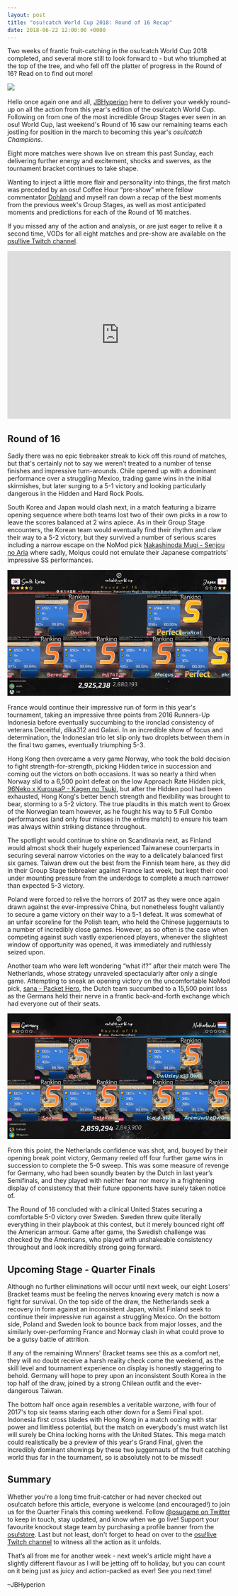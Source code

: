 ```yaml
---
layout: post
title: "osu!catch World Cup 2018: Round of 16 Recap"
date: 2018-06-22 12:00:00 +0000
---
```


Two weeks of frantic fruit-catching in the osu!catch World Cup 2018 completed, and several more still to look forward to - but who triumphed at the top of the tree, and who fell off the platter of progress in the Round of 16? Read on to find out more!

![](/wiki/shared/news/banners/CWC_2018_banner.jpg)

Hello once again one and all, [JBHyperion](https://osu.ppy.sh/users/4879508) here to deliver your weekly round-up on all the action from this year's edition of the osu!catch World Cup. Following on from one of the most incredible Group Stages ever seen in an osu! World Cup, last weekend's Round of 16 saw our remaining teams each jostling for position in the march to becoming this year's *osu!catch Champions*.

Eight more matches were shown live on stream this past Sunday, each delivering further energy and excitement, shocks and swerves, as the tournament bracket continues to take shape. 

Wanting to inject a little more flair and personality into things, the first match was preceded by an osu! Coffee Hour “pre-show” where fellow commentator [Dohland](https://osu.ppy.sh/u/5220511) and myself ran down a recap of the best moments from the previous week's Group Stages, as well as most anticipated moments and predictions for each of the Round of 16 matches.

If you missed any of the action and analysis, or are just eager to relive it a second time, VODs for all eight matches and pre-show are available on the [osu!live Twitch channel](https://www.twitch.tv/osulive).

<iframe src="https://player.twitch.tv/?autoplay=false&video=v274192014" frameborder="0" allowfullscreen="true" scrolling="no" height="378" width="100%"></iframe>

## Round of 16

Sadly there was no epic tiebreaker streak to kick off this round of matches, but that's certainly not to say we weren’t treated to a number of tense finishes and impressive turn-arounds. Chile opened up with a dominant performance over a struggling Mexico, trading game wins in the initial skirmishes, but later surging to a 5-1 victory and looking particularly dangerous in the Hidden and Hard Rock Pools.

South Korea and Japan would clash next, in a match featuring a bizarre opening sequence where both teams lost two of their own picks in a row to leave the scores balanced at 2 wins apiece. As in their Group Stage encounters, the Korean team would eventually find their rhythm and claw their way to a 5-2 victory, but they survived a number of serious scares including a narrow escape on the NoMod pick [Nakashinoda Mugi - Senjou no Aria](https://osu.ppy.sh/beatmapsets/395046#fruits/859696) where sadly, Molqus could not emulate their Japanese compatriots' impressive SS performances.

![](/wiki/shared/news/2018-06-22-cwc-2018-recap-round-of-16/SKvJP_game6_720w.jpg)

France would continue their impressive run of form in this year's tournament, taking an impressive three points from 2016 Runners-Up Indonesia before eventually succumbing to the ironclad consistency of veterans Deceitful, dika312 and Galaxi. In an incredible show of focus and determination, the Indonesian trio let slip only two droplets between them in the final two games, eventually triumphing 5-3.

Hong Kong then overcame a very game Norway, who took the bold decision to fight strength-for-strength, picking Hidden twice in succession and coming out the victors on both occasions. It was so nearly a third when Norway slid to a 6,500 point defeat on the low Approach Rate Hidden pick, [96Neko x KurousaP - Kagen no Tsuki](https://osu.ppy.sh/beatmapsets/393343#fruits/856125), but after the Hidden pool had been exhausted, Hong Kong's better bench strength and flexibility was brought to bear, storming to a 5-2 victory. The true plaudits in this match went to Groex of the Norwegian team however, as he fought his way to 5 Full Combo performances (and only four misses in the entire match) to ensure his team was always within striking distance throughout.

The spotlight would continue to shine on Scandinavia next, as Finland would almost shock their hugely experienced Taiwanese counterparts in securing several narrow victories on the way to a delicately balanced first six games. Taiwan drew out the best from the Finnish team here, as they did in their Group Stage tiebreaker against France last week, but kept their cool under mounting pressure from the underdogs to complete a much narrower than expected 5-3 victory.

Poland were forced to relive the horrors of 2017 as they were once again drawn against the ever-impressive China, but nonetheless fought valiantly to secure a game victory on their way to a 5-1 defeat. It was somewhat of an unfair scoreline for the Polish team, who held the Chinese juggernauts to a number of incredibly close games. However, as so often is the case when competing against such vastly experienced players, whenever the slightest window of opportunity was opened, it was immediately and ruthlessly seized upon.

Another team who were left wondering “what if?” after their match were The Netherlands, whose strategy unraveled spectacularly after only a single game. Attempting to sneak an opening victory on the uncomfortable NoMod pick, [sana - Packet Hero](https://osu.ppy.sh/beatmapsets/694901#fruits/1469957), the Dutch team succumbed to a 15,500 point loss as the Germans held their nerve in a frantic back-and-forth exchange which had everyone out of their seats.

![](/wiki/shared/news/2018-06-22-cwc-2018-recap-round-of-16/GERvNL_game1_720w.jpg)

From this point, the Netherlands confidence was shot, and, buoyed by their opening break point victory, Germany reeled off four further game wins in succession to complete the 5-0 sweep. This was some measure of revenge for Germany, who had been soundly beaten by the Dutch in last year’s Semifinals, and they played with neither fear nor mercy in a frightening display of consistency that their future opponents have surely taken notice of.

The Round of 16 concluded with a clinical United States securing a comfortable 5-0 victory over Sweden. Sweden threw quite literally everything in their playbook at this contest, but it merely bounced right off the American armour. Game after game, the Swedish challenge was checked by the Americans, who played with unshakeable consistency throughout and look incredibly strong going forward.

## Upcoming Stage - Quarter Finals

Although no further eliminations will occur until next week, our eight Losers' Bracket teams must be feeling the nerves knowing every match is now a fight for survival. On the top side of the draw, the Netherlands seek a recovery in form against an inconsistent Japan, whilst Finland seek to continue their impressive run against a struggling Mexico. On the bottom side, Poland and Sweden look to bounce back from major losses, and the similarly over-performing France and Norway clash in what could prove to be a gutsy battle of attrition.

If any of the remaining Winners' Bracket teams see this as a comfort net, they will no doubt receive a harsh reality check come the weekend, as the skill level and tournament experience on display is honestly staggering to behold. Germany will hope to prey upon an inconsistent South Korea in the top half of the draw, joined by a strong Chilean outfit and the ever-dangerous Taiwan.

The bottom half once again resembles a veritable warzone, with four of 2017's top six teams staring each other down for a Semi Final spot. Indonesia first cross blades with Hong Kong in a match oozing with star power and limitless potential, but the match on everybody's must watch list will surely be China locking horns with the United States. This mega match could realistically be a preview of this year's Grand Final, given the incredibly dominant showings by these two juggernauts of the fruit catching world thus far in the tournament, so is absolutely not to be missed!

## Summary

Whether you're a long time fruit-catcher or had never checked out osu!catch before this article, everyone is welcome (and encouraged!) to join us for the Quarter Finals this coming weekend. Follow [@osugame on Twitter](https://twitter.com/osugame) to keep in touch, stay updated, and know when we go live! Support your favourite knockout stage team by purchasing a profile banner from the [osu!store](https://osu.ppy.sh/store/listing). Last but not least, don't forget to head on over to the [osu!live Twitch channel](https://www.twitch.tv/osulive) to witness all the action as it unfolds.

That’s all from me for another week - next week's article might have a slightly different flavour as I will be jetting off to holiday, but you can count on it being just as juicy and action-packed as ever! See you next time!

–JBHyperion
